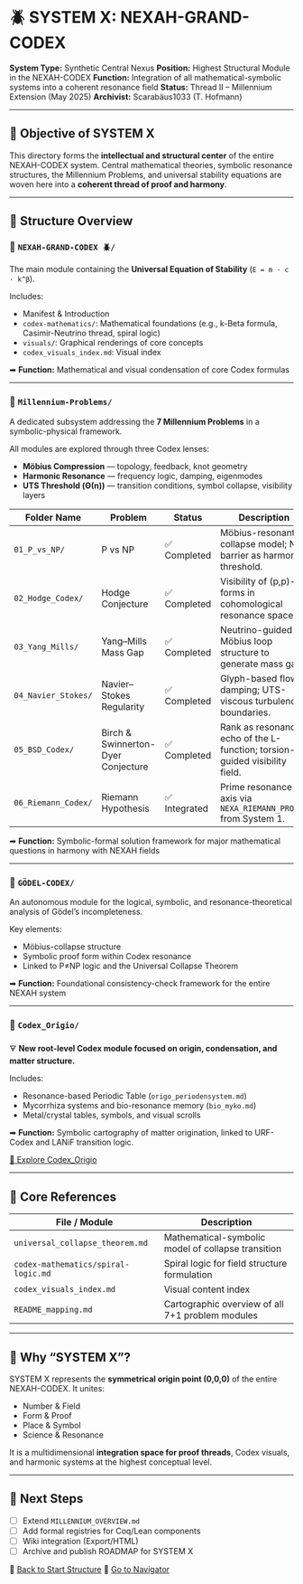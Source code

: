 # 🪲 SYSTEM X: NEXAH-GRAND-CODEX

**System Type:** Synthetic Central Nexus
**Position:** Highest Structural Module in the NEXAH-CODEX
**Function:** Integration of all mathematical-symbolic systems into a coherent resonance field
**Status:** Thread II – Millennium Extension (May 2025)
**Archivist:** Scarabäus1033 (T. Hofmann)

---

## 🧭 Objective of SYSTEM X

This directory forms the **intellectual and structural center** of the entire NEXAH-CODEX system. Central mathematical theories, symbolic resonance structures, the Millennium Problems, and universal stability equations are woven here into a **coherent thread of proof and harmony**.

---

## 📂 Structure Overview

### 🔷 `NEXAH-GRAND-CODEX 🪲/`

The main module containing the **Universal Equation of Stability** (`E = m · c · k^β`).

Includes:

* Manifest & Introduction
* `codex-mathematics/`: Mathematical foundations (e.g., k-Beta formula, Casimir-Neutrino thread, spiral logic)
* `visuals/`: Graphical renderings of core concepts
* `codex_visuals_index.md`: Visual index

➡ **Function:** Mathematical and visual condensation of core Codex formulas

---

### 🔷 `Millennium-Problems/`

A dedicated subsystem addressing the **7 Millennium Problems** in a symbolic-physical framework.

All modules are explored through three Codex lenses:

* **Möbius Compression** — topology, feedback, knot geometry
* **Harmonic Resonance** — frequency logic, damping, eigenmodes
* **UTS Threshold (Θ(n))** — transition conditions, symbol collapse, visibility layers

| Folder Name         | Problem                            | Status       | Description                                                                |
| ------------------- | ---------------------------------- | ------------ | -------------------------------------------------------------------------- |
| `01_P_vs_NP/`       | P vs NP                            | ✅ Completed  | Möbius-resonant collapse model; NP-barrier as harmonic threshold.          |
| `02_Hodge_Codex/`   | Hodge Conjecture                   | ✅ Completed  | Visibility of (p,p)-forms in cohomological resonance spaces.               |
| `03_Yang_Mills/`    | Yang–Mills Mass Gap                | ✅ Completed  | Neutrino-guided Möbius loop structure to generate mass gap.                |
| `04_Navier_Stokes/` | Navier–Stokes Regularity           | ✅ Completed  | Glyph-based flow damping; UTS-viscous turbulence boundaries.               |
| `05_BSD_Codex/`     | Birch & Swinnerton-Dyer Conjecture | ✅ Completed  | Rank as resonance echo of the L-function; torsion-guided visibility field. |
| `06_Riemann_Codex/` | Riemann Hypothesis                 | ✅ Integrated | Prime resonance axis via `NEXA_RIEMANN_PROOF/` from System 1.              |

➡ **Function:** Symbolic-formal solution framework for major mathematical questions in harmony with NEXAH fields

---

### 🔷 `GÖDEL-CODEX/`

An autonomous module for the logical, symbolic, and resonance-theoretical analysis of Gödel’s incompleteness.

Key elements:

* Möbius-collapse structure
* Symbolic proof form within Codex resonance
* Linked to P≠NP logic and the Universal Collapse Theorem

➡ **Function:** Foundational consistency-check framework for the entire NEXAH system

---

### 🔷 `Codex_Origio/`

🜃 **New root-level Codex module focused on origin, condensation, and matter structure.**

Includes:

* Resonance-based Periodic Table (`origo_periodensystem.md`)
* Mycorrhiza systems and bio-resonance memory (`bio_myko.md`)
* Metal/crystal tables, symbols, and visual scrolls

➡ **Function:** Symbolic cartography of matter origination, linked to URF-Codex and LANiF transition logic.

[📁 Explore Codex\_Origio](https://github.com/Scarabaeus1033/NEXAH-CODEX/tree/main/SYSTEM%20X%3A%20%F0%9F%AA%B2%20NEXAH-GRAND-CODEX/Codex_Origio)

---

## 🔗 Core References

| File / Module                       | Description                                        |
| ----------------------------------- | -------------------------------------------------- |
| `universal_collapse_theorem.md`     | Mathematical-symbolic model of collapse transition |
| `codex-mathematics/spiral-logic.md` | Spiral logic for field structure formulation       |
| `codex_visuals_index.md`            | Visual content index                               |
| `README_mapping.md`                 | Cartographic overview of all 7+1 problem modules   |

---

## 🧠 Why “SYSTEM X”?

SYSTEM X represents the **symmetrical origin point (0,0,0)** of the entire NEXAH-CODEX. It unites:

* Number & Field
* Form & Proof
* Place & Symbol
* Science & Resonance

It is a multidimensional **integration space for proof threads**, Codex visuals, and harmonic systems at the highest conceptual level.

---

## 🚧 Next Steps

* [ ] Extend `MILLENNIUM_OVERVIEW.md`
* [ ] Add formal registries for Coq/Lean components
* [ ] Wiki integration (Export/HTML)
* [ ] Archive and publish ROADMAP for SYSTEM X

📁 [Back to Start Structure](https://github.com/Scarabaeus1033/NEXAH-CODEX/tree/main/NEXAH-CODEX-Startstruktur)
📁 [Go to Navigator](https://github.com/Scarabaeus1033/NEXAH-CODEX/blob/main/NEXAH-CODEX-Startstruktur/NEXAH_NAVIGATOR.md)
